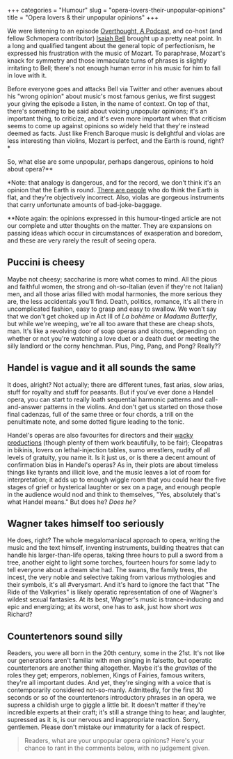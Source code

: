 +++
categories = "Humour"
slug = "opera-lovers-their-unpopular-opinions"
title = "Opera lovers &amp; their unpopular opinions"
+++

We were listening to an episode [Overthought, A Podcast](http://www.overthoughtpodcast.com/), and co-host (and fellow Schmopera contributor) [Isaiah Bell](/on-the-ego/) brought up a pretty neat point. In a long and qualified tangent about the general topic of perfectionism, he expressed his frustration with the music of Mozart. To paraphrase, Mozart's knack for symmetry and those immaculate turns of phrases is slightly irritating to Bell; there's not enough human error in his music for him to fall in love with it.

Before everyone goes and attacks Bell via Twitter and other avenues about his "wrong opinion" about music's most famous genius, we first suggest your giving the episode a listen, in the name of context. On top of that, there's something to be said about voicing unpopular opinions; it's an important thing, to criticize, and it's even more important when that criticism seems to come up against opinions so widely held that they're instead deemed as facts. Just like French Baroque music is delightful and violas are less interesting than violins, Mozart is perfect, and the Earth is round, right?\*

So, what else are some unpopular, perhaps dangerous, opinions to hold about opera?\*\*

\*Note: that analogy is dangerous, and for the record, we don't think it's an opinion that the Earth is round. [There are people](http://www.theflatearthsociety.org/cms/) who do think the Earth is flat, and they're objectively incorrect. Also, violas are gorgeous instruments that carry unfortunate amounts of bad-joke-baggage.

\*\*Note again: the opinions expressed in this humour-tinged article are not our complete and utter thoughts on the matter. They are expansions on passing ideas which occur in circumstances of exasperation and boredom, and these are very rarely the result of seeing opera.

## Puccini is cheesy

Maybe not cheesy; saccharine is more what comes to mind. All the pious and faithful women, the strong and oh-so-Italian (even if they're not Italian) men, and all those arias filled with modal harmonies, the more serious they are, the less accidentals you'll find. Death, politics, romance, it's all there in uncomplicated fashion, easy to grasp and easy to swallow. We won't say that we don't get choked up in Act III of *La bohème* or *Madama Butterfly*, but while we're weeping, we're all too aware that these are cheap shots, man. It's like a revolving door of soap operas and sitcoms, depending on whether or not you're watching a love duet or a death duet or meeting the silly landlord or the corny henchman. Plus, Ping, Pang, and Pong? Really??

## Handel is vague and it all sounds the same

It does, alright? Not actually; there are different tunes, fast arias, slow arias, stuff for royalty and stuff for peasants. But if you've ever done a Handel opera, you can start to really loath sequential harmonic patterns and call-and-answer patterns in the violins. And don't get us started on those those final cadenzas, full of the same three or four chords, a trill on the penultimate note, and some dotted figure leading to the tonic. 

Handel's operas are also favourites for directors and their [wacky productions](/5-times-handel-got-weird/) (though plenty of them work beautifully, to be fair); Cleopatras in bikinis, lovers on lethal-injection tables, sumo wrestlers, nudity of all levels of gratuity, you name it. Is it just us, or is there a decent amount of confirmation bias in Handel's operas? As in, their plots are about timeless things like tyrants and illicit love, and the music leaves a lot of room for interpretation; it adds up to enough wiggle room that you could hear the five stages of grief or hysterical laughter or sex on a page, and enough people in the audience would nod and think to themselves, "Yes, absolutely that's what Handel means." But does he? *Does he?*

## Wagner takes himself too seriously

He does, right? The whole megalomaniacal approach to opera, writing the music and the text himself, inventing instruments, building theatres that can handle his larger-than-life operas, taking three hours to pull a sword from a tree, another eight to light some torches, fourteen hours for some lady to tell everyone about a dream she had. The swans, the family trees, the incest, the very noble and selective taking from various mythologies and their symbols, it's all #verysmart. And it's hard to ignore the fact that "The Ride of the Valkyries" is likely operatic representation of one of Wagner's wildest sexual fantasies. At its best, Wagner's music is trance-inducing and epic and energizing; at its worst, one has to ask, just how short *was* Richard?

## Countertenors sound silly

Readers, you were all born in the 20th century, some in the 21st. It's not like our generations aren't familiar with men singing in falsetto, but operatic countertenors are another thing altogether. Maybe it's the *gravitas* of the roles they get; emperors, noblemen, Kings of Fairies, famous writers, they're all important dudes. And yet, they're singing with a voice that is contemporarily considered not-so-manly. Admittedly, for the first 30 seconds or so of the countertenors introductory phrases in an opera, we supress a childish urge to giggle a little bit. It doesn't matter if they're incredible experts at their craft; it's still a strange thing to hear, and laughter, supressed as it is, is our nervous and inappropriate reaction. Sorry, gentlemen. Please don't mistake our immaturity for a lack of respect.

>Readers, what are your unpopular opera opinions? Here's your chance to rant in the comments below, with no judgement given.
